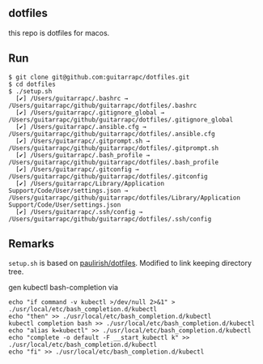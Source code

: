 ## dotfiles

this repo is dotfiles for macos.

## Run

```shell
$ git clone git@github.com:guitarrapc/dotfiles.git
$ cd dotfiles
$ ./setup.sh
  [✔] /Users/guitarrapc/.bashrc → /Users/guitarrapc/github/guitarrapc/dotfiles/.bashrc
  [✔] /Users/guitarrapc/.gitignore_global → /Users/guitarrapc/github/guitarrapc/dotfiles/.gitignore_global
  [✔] /Users/guitarrapc/.ansible.cfg → /Users/guitarrapc/github/guitarrapc/dotfiles/.ansible.cfg
  [✔] /Users/guitarrapc/.gitprompt.sh → /Users/guitarrapc/github/guitarrapc/dotfiles/.gitprompt.sh
  [✔] /Users/guitarrapc/.bash_profile → /Users/guitarrapc/github/guitarrapc/dotfiles/.bash_profile
  [✔] /Users/guitarrapc/.gitconfig → /Users/guitarrapc/github/guitarrapc/dotfiles/.gitconfig
  [✔] /Users/guitarrapc/Library/Application Support/Code/User/settings.json → /Users/guitarrapc/github/guitarrapc/dotfiles/Library/Application Support/Code/User/settings.json
  [✔] /Users/guitarrapc/.ssh/config → /Users/guitarrapc/github/guitarrapc/dotfiles/.ssh/config
```

## Remarks

`setup.sh` is based on [paulirish/dotfiles](https://github.com/paulirish/dotfiles).
Modified to link keeping directory tree.

gen kubectl bash-completion via

```
echo "if command -v kubectl >/dev/null 2>&1" > ./usr/local/etc/bash_completion.d/kubectl
echo "then" >> ./usr/local/etc/bash_completion.d/kubectl
kubectl completion bash >> ./usr/local/etc/bash_completion.d/kubectl
echo "alias k=kubectl" >> ./usr/local/etc/bash_completion.d/kubectl
echo "complete -o default -F __start_kubectl k" >> ./usr/local/etc/bash_completion.d/kubectl
echo "fi" >> ./usr/local/etc/bash_completion.d/kubectl
```
